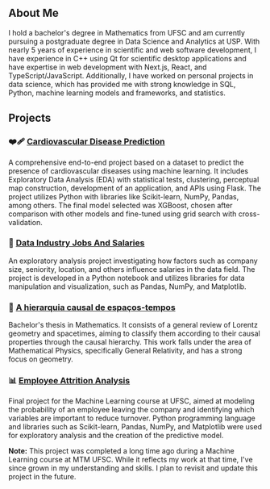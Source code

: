 ## About Me

I hold a bachelor's degree in Mathematics from UFSC and am currently pursuing a postgraduate degree in Data Science and Analytics at USP. With nearly 5 years of experience in scientific and web software development, I have experience in C++ using Qt for scientific desktop applications and have expertise in web development with Next.js, React, and TypeScript/JavaScript. Additionally, I have worked on personal projects in data science, which has provided me with strong knowledge in SQL, Python, machine learning models and frameworks, and statistics.

## Projects

### ❤️‍🩹 [Cardiovascular Disease Prediction](https://github.com/Vanderval31bs/CardioDiseasePrediction)
A comprehensive end-to-end project based on a dataset to predict the presence of cardiovascular diseases using machine learning. It includes Exploratory Data Analysis (EDA) with statistical tests, clustering, perceptual map construction, development of an application, and APIs using Flask. The project utilizes Python with libraries like Scikit-learn, NumPy, Pandas, among others. The final model selected was XGBoost, chosen after comparison with other models and fine-tuned using grid search with cross-validation.

### 💼 [Data Industry Jobs And Salaries](https://github.com/Vanderval31bs/DataJobsAndSalaries)
An exploratory analysis project investigating how factors such as company size, seniority, location, and others influence salaries in the data field. The project is developed in a Python notebook and utilizes libraries for data manipulation and visualization, such as Pandas, NumPy, and Matplotlib.

### 🌌 [A hierarquia causal de espaços-tempos](https://repositorio.ufsc.br/handle/123456789/244209)
Bachelor's thesis in Mathematics. It consists of a general review of Lorentz geometry and spacetimes, aiming to classify them according to their causal properties through the causal hierarchy. This work falls under the area of Mathematical Physics, specifically General Relativity, and has a strong focus on geometry.

### 📊 [Employee Attrition Analysis](https://github.com/Vanderval31bs/EmployeeAttritionAnalysis)
Final project for the Machine Learning course at UFSC, aimed at modeling the probability of an employee leaving the company and identifying which variables are important to reduce turnover. Python programming language and libraries such as Scikit-learn, Pandas, NumPy, and Matplotlib were used for exploratory analysis and the creation of the predictive model.

**Note:** This project was completed a long time ago during a Machine Learning course at MTM UFSC. While it reflects my work at that time, I've since grown in my understanding and skills. I plan to revisit and update this project in the future.

